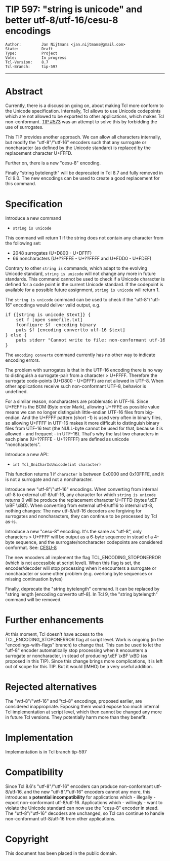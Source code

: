 # TIP 597: "string is unicode" and better utf-8/utf-16/cesu-8 encodings
	Author:         Jan Nijtmans <jan.nijtmans@gmail.com>
	State:          Draft
	Type:           Project
	Vote:           In progress
	Tcl-Version:    8.7
	Tcl-Branch:     tip-597
-----
# Abstract

Currently, there is a discussion going on, about making Tcl more
conform to the Unicode specification. Internally, Tcl allows
to use Unicode codepoints which are not allowed to be exported
to other applications, which makes Tcl non-conformant.
[TIP #573](https://core.tcl-lang.org/tips/doc/trunk/tip/573.md)
was an attempt to solve this by forbidding the use of surrogates.

This TIP provides another approach. We can allow all characters
internally, but modify the "utf-8"/"utf-16" encoders such that any surrogate
or noncharacter (as defined by the Unicode standard) is replaced
by the replacement character U+FFFD.

Further on, there is a new "cesu-8" encoding.

Finally "string bytelength" will be deprecated in Tcl 8.7 and
fully removed in Tcl 9.0. The new encodings can be used to
create a good replacement for this command.

# Specification

Introduce a new command

* `string is unicode`

This command will return 1 if the string does not contain
any character from the following set:

* 2048 surrogates (U+D800 - U+DFFF)
* 66 noncharacters (U+??FFFE - U+??FFFF and U+FDD0 - U+FDEF)

Contrary to other `string is` commands, which adapt to the
evolving Unicode standard, `string is unicode` will not
change any more in future standards. This command cannot be used to
check if a Unicode character is defined for a code point in the
current Unicode standard. If the codepoint is available for a
possible future assignment, `string is unicode` will return 1.

The `string is unicode` command can be used to check if the
"utf-8"/"utf-16" encodings would deliver valid output, e.g.
<pre>
if {[string is unicode $text]} {
    set f [open somefile.txt]
    fconfigure $f -encoding binary
    puts $f [encoding convertto utf-16 $text]
} else {
    puts stderr "Cannot write to file: non-conformant utf-16"
}
</pre>
The `encoding converto` command currently has no other way
to indicate encoding errors.

The problem with surrogates is that in the UTF-16 encoding there
is no way to distinguish a surrogate-pair from a character > U+FFFF.
Therefore the surrogate code-points (U+D800 - U+DFFF) are not
allowed in UTF-8. When other applications receive such non-conformant
UTF-8, behavior is undefined.

For a similar reason, noncharacters are problematic in UTF-16. Since
U+FEFF is the BOM (Byte order Mark), allowing U+FFFE as possible value
means we can no longer distinguish little-endian UTF-16 files from
big-endian. And the U+FFFF pattern (short -1) is used very often in
binary files, so allowing U+FFFF in UTF-16 makes it more difficult to
distinguish binary files from UTF-16 text (the NULL-byte cannot be used
for that, because it is allowed - and frequent - in UTF-16).
That's why the last two characters in each plane (U+??FFFE - U+??FFFF)
are defined as unicode "noncharacters".

Introduce a new API:

* `int Tcl_UniCharIsUnicode(int character)`

This function returns 1 if `character` is between 0x0000 and
0x10FFFE, and it is not a surrogate and not a noncharacter.

Introduce new "utf-8"/"utf-16" encodings. When converting from
internal utf-8 to external utf-8/utf-16, any character for which
`string is unicode` returns 0 will be produce the replacement
character U+FFFD (bytes \\xEF \\xBF \\xBD). When converting from
external utf-8/utf16 to internal utf-8, nothing changes: The new
utf-8/utf-16 decoders are forgiving for surrogates and noncharacters,
they can continue to be processed by Tcl as-is.

Introduce a new "cesu-8" encoding. It's the same as "utf-8", only
characters > U+FFFF will be output as a 6-byte sequence in stead of
a 4-byte sequence, and the surrogate/noncharacter codepoints
are considered conformat. See: [CESU-8](https://en.wikipedia.org/wiki/CESU-8)

The new encoders all implement the flag TCL_ENCODING_STOPONERROR
(which is not accessible at script level). When this flag is set,
the encoder/decoder will stop processing when it encounters a
surrogate or noncharacter or some other problem (e.g. overlong
byte sequences or missing continuation bytes)

Finally, deprecate the "string bytelength" command. It can be
replaced by "string length [encoding convertto utf-8]. In
Tcl 9, the "string bytelength" command will be removed.

# Further enhancements

At this moment, Tcl doesn't have access to the TCL_ENCODING_STOPONERROR
flag at script level. Work is ongoing (in the "encodings-with-flags"
branch) to change that. This can be used to let the "utf-8" encoder
automatically stop processing when it encounters a surrogate or
noncharacter, in stead of producing \\xEF \\xBF \\xBD (as proposed in this TIP).
Since this change brings more complications, it is left out of
scope for this TIP. But it would (IMHO) be a very useful addition.

# Rejected alternatives

The "wtf-8"/"wtf-16" and "tcl-8" encodings, proposed earlier, are
considered inappropriate. Exposing them would expose too much internal
Tcl implementation at script level, which then cannot be changed any more
in future Tcl versions. They potentially harm more than they benefit.

# Implementation

Implementation is in Tcl branch tip-597

# Compatibility

Since Tcl 8.6's "utf-8"/"utf-16" encoders can produce non-conformant utf-8/utf-16,
and the new "utf-8"/"utf-16" encoders cannot any more, this introduces a
**potential incompatibility** for applications which - illegally -
export non-conformant utf-8/utf-16. Applications which - willingly - want to
violate the Unicode standard can now use the "cesu-8"
encoder in stead. The "utf-8"/"utf-16" decoders are unchanged, so
Tcl can continue to handle non-conformant utf-8/utf-16 from other applications.

# Copyright

This document has been placed in the public domain.
